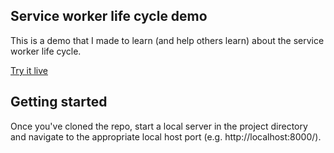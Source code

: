 ## Service worker life cycle demo

This is a demo that I made to learn (and help others learn) about the service worker life cycle.

[Try it live](https://davidscales.github.io/service-worker-demo/)

## Getting started
Once you've cloned the repo, start a local server in the project directory and navigate to the appropriate local host port (e.g. http://localhost:8000/).

